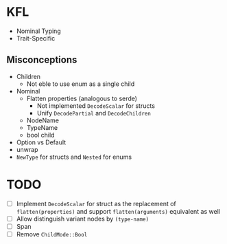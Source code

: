 # KFL

- Nominal Typing
- Trait-Specific

## Misconceptions

- Children
  - Not eble to use enum as a single child
- Nominal
  - Flatten properties (analogous to serde)
    - Not implemented `DecodeScalar` for structs
    - Unify `DecodePartial` and `DecodeChildren`
  - NodeName
  - TypeName
  - bool child
- Option vs Default
- unwrap
- `NewType` for structs and `Nested` for enums

# TODO

- [ ] Implement `DecodeScalar` for struct as the replacement of `flatten(properties)` and support `flatten(arguments)` equivalent as well
- [ ] Allow distinguish variant nodes by `(type-name)`
- [ ] Span
- [ ] Remove `ChildMode::Bool`
